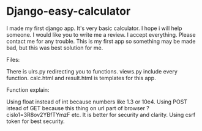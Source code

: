 # Django-easy-calculator
I made my first django app. It's very basic calculator. I hope i will help someone. I would like you to write me a review. I accept everything. Please contact me for any trouble. This is my first app so something may be made bad, but this was best solution for me.

Files:

There is ulrs.py redirecting you to functions. 
views.py include every function. 
calc.html and result.html is templates for this app. 

Function explain:

Using float instead of int because numbers like 1.3 or 10e4.
Using POST istead of GET because this thing on url part of browser ?cislo1=3R8ov2YBfTYmzF etc. It is better for security and clarity.
Using csrf token for best security.
